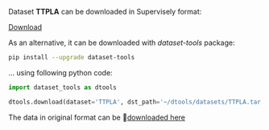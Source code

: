 Dataset **TTPLA** can be downloaded in Supervisely format:

 [Download](https://assets.supervise.ly/supervisely-supervisely-assets-public/teams_storage/f/6/XX/q1H4bZb8EV44VC6v37CYCPwgptJ7LgIBiaUBwMXDZsj0GgKFKUxMrJBMUntFxdoVlSBdM4H2LGaSbJNp3LhZU4XAJpvMtLug2p8otDD7ZfOzAApNImD6jjKv3xtX.tar)

As an alternative, it can be downloaded with *dataset-tools* package:
``` bash
pip install --upgrade dataset-tools
```

... using following python code:
``` python
import dataset_tools as dtools

dtools.download(dataset='TTPLA', dst_path='~/dtools/datasets/TTPLA.tar')
```
The data in original format can be 🔗[downloaded here](https://drive.google.com/uc?export=download&confirm=no_antivirus&id=1Yz59yXCiPKS0_X4K3x9mW22NLnxjvrr0)